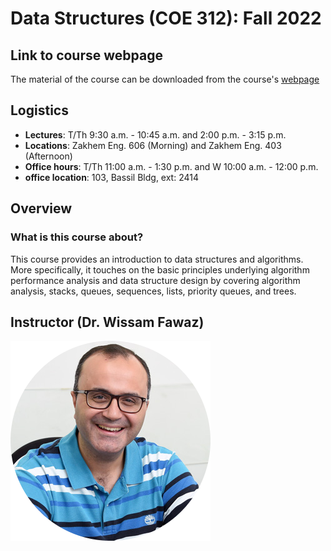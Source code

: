 # Data Structures (COE 312): Fall 2022

## Link to course webpage

The material of the course can be downloaded from the course's [webpage](https://wissamfawaz.github.io/lau-coe312-data-structures/)

## Logistics

- **Lectures**: T/Th 9:30 a.m. - 10:45 a.m. and 2:00 p.m. - 3:15 p.m.
- **Locations**: Zakhem Eng. 606 (Morning) and Zakhem Eng. 403 (Afternoon)
- **Office hours**: T/Th 11:00 a.m. - 1:30 p.m. and W 10:00 a.m. - 12:00 p.m.
- **office location**: 103, Bassil Bldg, ext: 2414 

## Overview

### What is this course about?

This course provides an introduction to data structures and algorithms. More specifically, it touches on the
basic principles underlying algorithm performance analysis and data structure design by covering
algorithm analysis, stacks, queues, sequences, lists, priority queues, and trees.

## Instructor (Dr. Wissam Fawaz)

[![Instructor Photo](img/wissam-fawaz.png)](https://wissamfawaz.com/)

